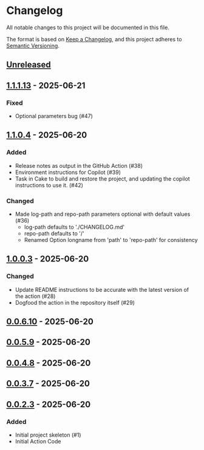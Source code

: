 # Changelog

All notable changes to this project will be documented in this file.

The format is based on [Keep a Changelog](https://keepachangelog.com/en/1.0.0/),
and this project adheres to [Semantic Versioning](https://semver.org/spec/v2.0.0.html).

## [Unreleased]

## [1.1.1.13] - 2025-06-21

### Fixed

- Optional parameters bug (#47)

## [1.1.0.4] - 2025-06-20

### Added

- Release notes as output in the GitHub Action (#38)
- Environment instructions for Copilot (#39)
- Task in Cake to build and restore the project, and updating the copilot instructions to use it. (#42)

### Changed

- Made log-path and repo-path parameters optional with default values (#36)
  - log-path defaults to './CHANGELOG.md'
  - repo-path defaults to '/'
  - Renamed Option longname from 'path' to 'repo-path' for consistency

## [1.0.0.3] - 2025-06-20

### Changed

- Update README instructions to be accurate with the latest version of the action (#28)
- Dogfood the action in the repository itself (#29)

## [0.0.6.10] - 2025-06-20

## [0.0.5.9] - 2025-06-20

## [0.0.4.8] - 2025-06-20

## [0.0.3.7] - 2025-06-20

## [0.0.2.3] - 2025-06-20

### Added

- Initial project skeleton (#1)
- Initial Action Code

[unreleased]: https://github.com/baynezy/ChangeLogger.Action/compare/1.1.1.13...HEAD
[1.1.1.13]: https://github.com/baynezy/ChangeLogger.Action/compare/1.1.0.4...1.1.1.13
[1.1.0.4]: https://github.com/baynezy/ChangeLogger.Action/compare/1.0.0.3...1.1.0.4
[1.0.0.3]: https://github.com/baynezy/ChangeLogger.Action/compare/0.0.6.10...1.0.0.3
[0.0.6.10]: https://github.com/baynezy/ChangeLogger.Action/compare/0.0.5.9...0.0.6.10
[0.0.5.9]: https://github.com/baynezy/ChangeLogger.Action/compare/0.0.4.8...0.0.5.9
[0.0.4.8]: https://github.com/baynezy/ChangeLogger.Action/compare/0.0.3.7...0.0.4.8
[0.0.3.7]: https://github.com/baynezy/ChangeLogger.Action/compare/0.0.2.3...0.0.3.7
[0.0.2.3]: https://github.com/baynezy/ChangeLogger.Action/compare/2102047e7201e71c227baec5b3503a6f5ce57837...0.0.2.3